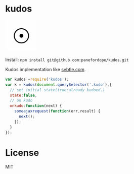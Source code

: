 kudos
========

![animation](/kudos.gif?raw=true)

Install:
`npm install git@github.com:panefordope/kudos.git`

Kudos implementation like [svbtle.com](https://svbtle.com/).

```javascript
var kudos =require('kudos');
var k = kudos(document.querySelector('.kudo'),{
  // set initial state(true:already kudoed.)
  state:false,
  // on kudo
  onkudo:function(next) {
    someajaxrequest(function(err,result) {
      next();
    });
  }
});
```
License
=======

MIT
